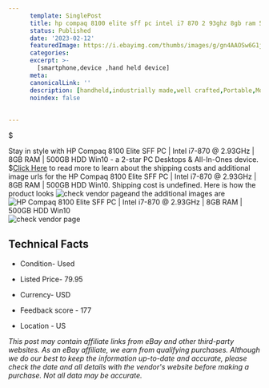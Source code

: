 ```yaml
---
      template: SinglePost
      title: hp compaq 8100 elite sff pc intel i7 870 2 93ghz 8gb ram 500gb hdd win10
      status: Published
      date: '2023-02-12'
      featuredImage: https://i.ebayimg.com/thumbs/images/g/gn4AAOSw6G1jrjDo/s-l225.jpg
      categories: 
      excerpt: >-
        [smartphone,device ,hand held device]
      meta:
      canonicalLink: ''
      description: [handheld,industrially made,well crafted,Portable,Mobile,Compact,Convenient,Lightweight,Maneuverable,Man-portable,Miniature,Carriable,Hand-held,Light,Holdable,Transportable,Mobile device,Pocket-sized,On-the-go,Wireless,Cordless,Compact size,Convenient size, smartphone,device ,hand held device]
      noindex: false
      
        
---
```

$

Stay in style with HP Compaq 8100 Elite SFF PC | Intel i7-870 @ 2.93GHz | 8GB RAM | 500GB HDD Win10 - a 2-star PC Desktops & All-In-Ones device.
$[Click Here](https://www.ebay.com/itm/374454865482?hash=item572f3fce4a%3Ag%3Agn4AAOSw6G1jrjDo&mkevt=1&mkcid=1&mkrid=711-53200-19255-0&campid=%253CePNCampaignId%253E&customid=%253CreferenceId%253E&toolid=10049) to read more to learn about the shipping costs and additional image urls for the HP Compaq 8100 Elite SFF PC | Intel i7-870 @ 2.93GHz | 8GB RAM | 500GB HDD Win10. Shipping cost is undefined. Here is how the product looks ![check vendor page](https://i.ebayimg.com/thumbs/images/g/gn4AAOSw6G1jrjDo/s-l225.jpg)and the additional images are![HP Compaq 8100 Elite SFF PC | Intel i7-870 @ 2.93GHz | 8GB RAM | 500GB HDD Win10](https://i.ebayimg.com/images/g/gn4AAOSw6G1jrjDo/s-l1600.jpg)![check vendor page](https://origin-galleryplus.ebayimg.com/ws/web/374454865482_2_0_1/225x225.jpg,https://origin-galleryplus.ebayimg.com/ws/web/374454865482_3_0_1/225x225.jpg,https://origin-galleryplus.ebayimg.com/ws/web/374454865482_4_0_1/225x225.jpg,https://origin-galleryplus.ebayimg.com/ws/web/374454865482_5_0_1/225x225.jpg,https://origin-galleryplus.ebayimg.com/ws/web/374454865482_6_0_1/225x225.jpg)



 ## Technical Facts 



     
      

 - Condition- Used 


      

 - Listed Price- 79.95 


      

 - Currency- USD 


      

 - Feedback score - 177 


      

 - Location - US 


      
      

 *_This post may contain affiliate links from eBay and other third-party websites. As an eBay affiliate, we earn from qualifying purchases. Although we do our best to keep the information up-to-date and accurate, please check the date and all details with the vendor's website before making a purchase. Not all data may be accurate._*






